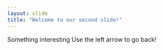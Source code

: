 ```yaml
---
layout: slide
title: "Welcome to our second slide!"
---
```

Something interesting
Use the left arrow to go back!
